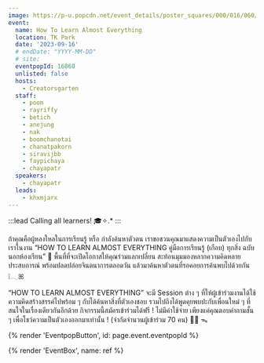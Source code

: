 ```yaml
---
image: https://p-u.popcdn.net/event_details/poster_squares/000/016/060/medium/ea29dc1e63d58abbd74afcb2760627f73f5cabb3.jpeg?1693533633
event:
  name: How To Learn Almost Everything
  location: TK Park
  date: '2023-09-16'
  # endDate: "YYYY-MM-DD"
  # site:
  eventpopId: 16060
  unlisted: false
  hosts:
    - Creatorsgarten
  staff:
    - poom
    - rayriffy
    - betich
    - anejung
    - nak
    - boomchanotai
    - chanatpakorn
    - siravijbb
    - faypichaya
    - chayapatr
  speakers:
    - chayapatr
  leads:
    - khxmjarx
---
```


:::lead
Calling all learners! 🎓✧.\*
:::

ถ้าคุณคือผู้หลงใหลในการเรียนรู้ หรือ กำลังค้นหาตัวตน เราขอชวนคุณมาแสดงความเป็นตัวเองไปกับเราในงาน “HOW TO LEARN ALMOST EVERYTHING คู่มือการเรียนรู้ (เกือบ) ทุกสิ่ง ฉบับนอกห้องเรียน” 🚌 พื้นที่ที่จะเปิดโอกาสให้คุณร่วมแลกเปลี่ยน สะท้อนมุมมองหลากความคิดหลายประสบการณ์ พร้อมปลดปล่อยจินตนาการตลอดวัน แล้วมาค้นหาตัวตนที่รอคอยการค้นพบไปด้วยกัน ❕𓂃ꕤ

“HOW TO LEARN ALMOST EVERYTHING” จะมี Session ต่าง ๆ ที่ให้ผู้เข้าร่วมงานได้ใช้ความคิดสร้างสรรค์ไปพร้อม ๆ กับได้ค้นหาสิ่งที่ตัวเองชอบ รวมไปถึงได้พูดคุยพบปะกับเพื่อนใหม่ ๆ ที่สนใจในเรื่องเดียวกันอีกด้วย กิจกรรมนี้สมัครเข้าร่วมได้ฟรี ! ไม่มีค่าใช้จ่าย เพียงแค่คุณตอบคำถามสั้น ๆ เพื่อโชว์ความเป็นตัวเองออกมาเท่านั้น ! (จำกัดจำนวนผู้เข้าร่วม 70 คน) 🖐🏻 ᯓ

{% render 'EventpopButton', id: page.event.eventpopId %}

{% render 'EventBox', name: ref %}
